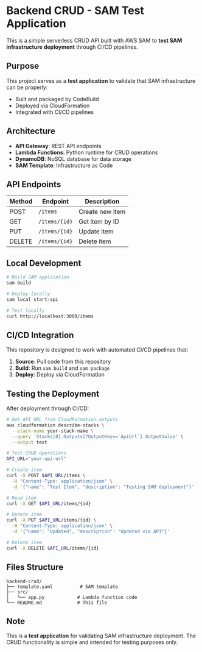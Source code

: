 # Backend CRUD - SAM Test Application

This is a simple serverless CRUD API built with AWS SAM to **test SAM infrastructure deployment** through CI/CD pipelines.

## Purpose

This project serves as a **test application** to validate that SAM infrastructure can be properly:
- Built and packaged by CodeBuild
- Deployed via CloudFormation
- Integrated with CI/CD pipelines

## Architecture

- **API Gateway**: REST API endpoints
- **Lambda Functions**: Python runtime for CRUD operations
- **DynamoDB**: NoSQL database for data storage
- **SAM Template**: Infrastructure as Code

## API Endpoints

| Method | Endpoint | Description |
|--------|----------|-------------|
| POST | `/items` | Create new item |
| GET | `/items/{id}` | Get item by ID |
| PUT | `/items/{id}` | Update item |
| DELETE | `/items/{id}` | Delete item |

## Local Development

```bash
# Build SAM application
sam build

# Deploy locally
sam local start-api

# Test locally
curl http://localhost:3000/items
```

## CI/CD Integration

This repository is designed to work with automated CI/CD pipelines that:

1. **Source**: Pull code from this repository
2. **Build**: Run `sam build` and `sam package`
3. **Deploy**: Deploy via CloudFormation

## Testing the Deployment

After deployment through CI/CD:

```bash
# Get API URL from CloudFormation outputs
aws cloudformation describe-stacks \
  --stack-name your-stack-name \
  --query 'Stacks[0].Outputs[?OutputKey==`ApiUrl`].OutputValue' \
  --output text

# Test CRUD operations
API_URL="your-api-url"

# Create item
curl -X POST $API_URL/items \
  -H "Content-Type: application/json" \
  -d '{"name": "Test Item", "description": "Testing SAM deployment"}'

# Read item
curl -X GET $API_URL/items/{id}

# Update item  
curl -X PUT $API_URL/items/{id} \
  -H "Content-Type: application/json" \
  -d '{"name": "Updated", "description": "Updated via API"}'

# Delete item
curl -X DELETE $API_URL/items/{id}
```

## Files Structure

```
backend-crud/
├── template.yaml          # SAM template
├── src/
│   └── app.py            # Lambda function code
└── README.md             # This file
```

## Note

This is a **test application** for validating SAM infrastructure deployment. The CRUD functionality is simple and intended for testing purposes only.
